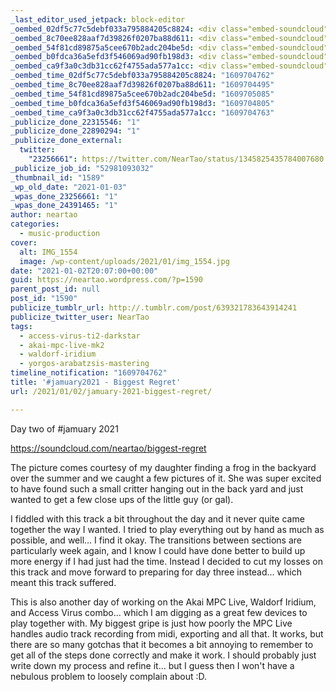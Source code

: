 ```yaml
---
_last_editor_used_jetpack: block-editor
_oembed_02df5c77c5debf033a795884205c8824: <div class="embed-soundcloud"><iframe title="Biggest Regret by NearTao" width="420" height="400" scrolling="no" frameborder="no" src="https://w.soundcloud.com/player/?visual=true&url=https%3A%2F%2Fapi.soundcloud.com%2Ftracks%2F958211821&show_artwork=true&maxwidth=420&maxheight=630&dnt=1"></iframe></div>
_oembed_8c70ee828aaf7d39826f0207ba88d611: <div class="embed-soundcloud"><iframe title="Biggest Regret by NearTao" width="750" height="400" scrolling="no" frameborder="no" src="https://w.soundcloud.com/player/?visual=true&url=https%3A%2F%2Fapi.soundcloud.com%2Ftracks%2F958211821&show_artwork=true&maxwidth=750&maxheight=1000&dnt=1"></iframe></div>
_oembed_54f81cd89875a5cee670b2adc204be5d: <div class="embed-soundcloud"><iframe title="Mad Cap by NearTao" width="500" height="400" scrolling="no" frameborder="no" src="https://w.soundcloud.com/player/?visual=true&url=https%3A%2F%2Fapi.soundcloud.com%2Ftracks%2F958766602&show_artwork=true&maxwidth=500&maxheight=750&dnt=1"></iframe></div>
_oembed_b0fdca36a5efd3f546069ad90fb198d3: <div class="embed-soundcloud"><iframe title="Biggest Regret by NearTao" width="500" height="400" scrolling="no" frameborder="no" src="https://w.soundcloud.com/player/?visual=true&url=https%3A%2F%2Fapi.soundcloud.com%2Ftracks%2F958211821&show_artwork=true&maxwidth=500&maxheight=750&dnt=1"></iframe></div>
_oembed_ca9f3a0c3db31cc62f4755ada577a1cc: <div class="embed-soundcloud"><iframe title="Biggest Regret by NearTao" width="584" height="400" scrolling="no" frameborder="no" src="https://w.soundcloud.com/player/?visual=true&url=https%3A%2F%2Fapi.soundcloud.com%2Ftracks%2F958211821&show_artwork=true&maxwidth=584&maxheight=876&dnt=1"></iframe></div>
_oembed_time_02df5c77c5debf033a795884205c8824: "1609704762"
_oembed_time_8c70ee828aaf7d39826f0207ba88d611: "1609704495"
_oembed_time_54f81cd89875a5cee670b2adc204be5d: "1609705085"
_oembed_time_b0fdca36a5efd3f546069ad90fb198d3: "1609704805"
_oembed_time_ca9f3a0c3db31cc62f4755ada577a1cc: "1609704763"
_publicize_done_22315546: "1"
_publicize_done_22890294: "1"
_publicize_done_external:
  twitter:
    "23256661": https://twitter.com/NearTao/status/1345825435784007680
_publicize_job_id: "52981093032"
_thumbnail_id: "1589"
_wp_old_date: "2021-01-03"
_wpas_done_23256661: "1"
_wpas_done_24391465: "1"
author: neartao
categories:
  - music-production
cover:
  alt: IMG_1554
  image: /wp-content/uploads/2021/01/img_1554.jpg
date: "2021-01-02T20:07:00+00:00"
guid: https://neartao.wordpress.com/?p=1590
parent_post_id: null
post_id: "1590"
publicize_tumblr_url: http://.tumblr.com/post/639321783643914241
publicize_twitter_user: NearTao
tags:
  - access-virus-ti2-darkstar
  - akai-mpc-live-mk2
  - waldorf-iridium
  - yorgos-arabatzsis-mastering
timeline_notification: "1609704762"
title: '#jamuary2021 - Biggest Regret'
url: /2021/01/02/jamuary-2021-biggest-regret/

---
```

Day two of #jamuary 2021

https://soundcloud.com/neartao/biggest-regret

The picture comes courtesy of my daughter finding a frog in the backyard over the summer and we caught a few pictures of it. She was super excited to have found such a small critter hanging out in the back yard and just wanted to get a few close ups of the little guy (or gal).

I fiddled with this track a bit throughout the day and it never quite came together the way I wanted. I tried to play everything out by hand as much as possible, and well... I find it okay. The transitions between sections are particularly week again, and I know I could have done better to build up more energy if I had just had the time. Instead I decided to cut my losses on this track and move forward to preparing for day three instead... which meant this track suffered.

This is also another day of working on the Akai MPC Live, Waldorf Iridium, and Access Virus combo... which I am digging as a great few devices to play together with. My biggest gripe is just how poorly the MPC Live handles audio track recording from midi, exporting and all that. It works, but there are so many gotchas that it becomes a bit annoying to remember to get all of the steps done correctly and make it work. I should probably just write down my process and refine it... but I guess then I won't have a nebulous problem to loosely complain about :D.
